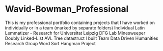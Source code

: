 # Wavid-Bowman_Professional
This is my professional portfolio containing projects that I have worked on individually or in a team (marked by separate folders)
Individual
    Latin Lemmatizer - Research for Universitat Leipzig DFG Lab 
    Minesweeper
    Doubly Linked-List
    AVL Tree datastruct I built
Team 
    Data Driven Humanities Research Group
    Word Sort Hangman Project
    
